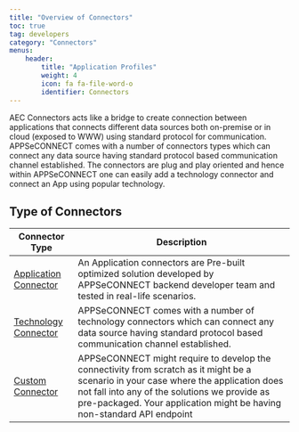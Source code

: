 ```yaml
---
title: "Overview of Connectors"
toc: true
tag: developers
category: "Connectors"
menus: 
    header:
        title: "Application Profiles"
        weight: 4
        icon: fa fa-file-word-o
        identifier: Connectors
---
```

  
AEC Connectors acts like a bridge to create connection between applications that connects different data sources both on-premise 
or in cloud (exposed to WWW) using standard protocol for communication. APPSeCONNECT comes with a number of 
connectors types which can connect any data source having standard protocol based communication channel 
established. The connectors are plug and play oriented and hence within APPSeCONNECT one can 
easily add a technology connector and connect an App using popular technology. 

## Type of Connectors


|Connector Type|Description|
|---|---------|
|[Application Connector](/connectors/overview-of-application-connectors/)|An Application connectors are Pre-built optimized solution developed by APPSeCONNECT backend developer team and tested in real-life scenarios.|
|[Technology Connector](/connectors/Overview-of-technology-connectors/)|APPSeCONNECT comes with a number of technology connectors which can connect any data source having standard protocol based communication channel established.|
|[Custom Connector](/connectors/overview-of-custom-connectors/)|APPSeCONNECT might require to develop the connectivity from scratch as it might be a scenario in your case where the application does not fall into any of the solutions we provide as pre-packaged. Your application might be having non-standard API endpoint|

